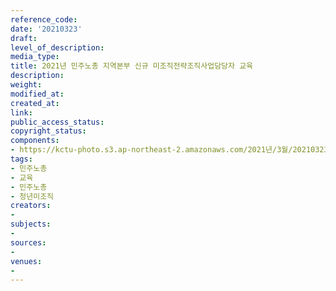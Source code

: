 ```yaml
---
reference_code: 
date: '20210323'
draft: 
level_of_description: 
media_type: 
title: 2021년 민주노총 지역본부 신규 미조직전략조직사업담당자 교육
description: 
weight: 
modified_at: 
created_at: 
link: 
public_access_status: 
copyright_status: 
components:
- https://kctu-photo.s3.ap-northeast-2.amazonaws.com/2021년/3월/20210323-2021년+민주노총+지역본부+신규+미조직전략조직사업담당자+교육_민주노총_교육_민주노총_청년미조직/_1DX0007.jpg
tags:
- 민주노총
- 교육
- 민주노총
- 청년미조직
creators:
- 
subjects:
- 
sources:
- 
venues:
- 
---
```

